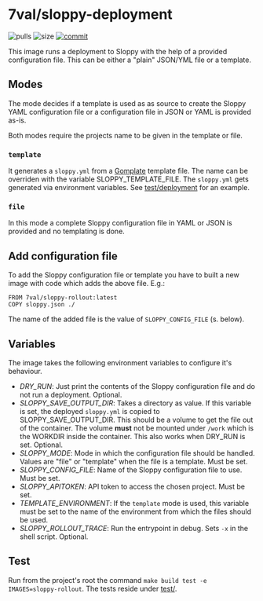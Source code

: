 # 7val/sloppy-deployment

![pulls](https://img.shields.io/docker/pulls/7val/sloppy-rollout.svg)
![size](https://images.microbadger.com/badges/image/7val/sloppy-rollout.svg)
[![commit](https://images.microbadger.com/badges/commit/7val/sloppy-rollout.svg)](https://microbadger.com/images/7val/sloppy-rollout)

This image runs a deployment to Sloppy with the help of a provided configuration
file. This can be either a "plain" JSON/YML file or a template.

## Modes

The mode decides if a template is used as as source to create the Sloppy YAML
configuration file or a configuration file in JSON or YAML is provided as-is.

Both modes require the projects name to be given in the template or file.

### `template`

It generates a `sloppy.yml` from a [Gomplate](https://gomplate.ca/) template
file. The name can be overriden with the variable SLOPPY_TEMPLATE_FILE. The
`sloppy.yml` gets generated via environment variables. See
[test/deployment](test/deployment) for an example.

### `file`

In this mode a complete Sloppy configuration file in YAML or JSON is provided
and no templating is done.

## Add configuration file

To add the Sloppy configuration file or template you have to built a new image
with code which adds the above file.
E.g.:
```
FROM 7val/sloppy-rollout:latest
COPY sloppy.json ./
```
The name of the added file is the value of `SLOPPY_CONFIG_FILE` (s. below).

## Variables

The image takes the following environment variables to configure it's behaviour.

* *DRY_RUN*: Just print the contents of the Sloppy configuration file and do
  not run a deployment. Optional.
* *SLOPPY_SAVE_OUTPUT_DIR*: Takes a directory as value. If this variable is set,
  the deployed `sloppy.yml` is copied to SLOPPY_SAVE_OUTPUT_DIR. This should be
  a volume to get the file out of the container. The volume **must** not be
  mounted under `/work` which is the WORKDIR inside the container.
  This also works when DRY_RUN is set. Optional.
* *SLOPPY_MODE*: Mode in which the configuration file should be handled. Values
  are "file" or "template" when the file is a template. Must be set.
* *SLOPPY_CONFIG_FILE*: Name of the Sloppy configuration file to use. Must be
  set.
* *SLOPPY_APITOKEN*: API token to access the chosen project. Must be set.
* *TEMPLATE_ENVIRONMENT*: If the `template` mode is used, this variable must be
  set to the name of the environment from which the files should be used.
* *SLOPPY_ROLLOUT_TRACE*: Run the entrypoint in debug. Sets `-x` in the shell
  script. Optional.

## Test

Run from the project's root the command `make build test
-e IMAGES=sloppy-rollout`. The tests reside under [test/](test/).
